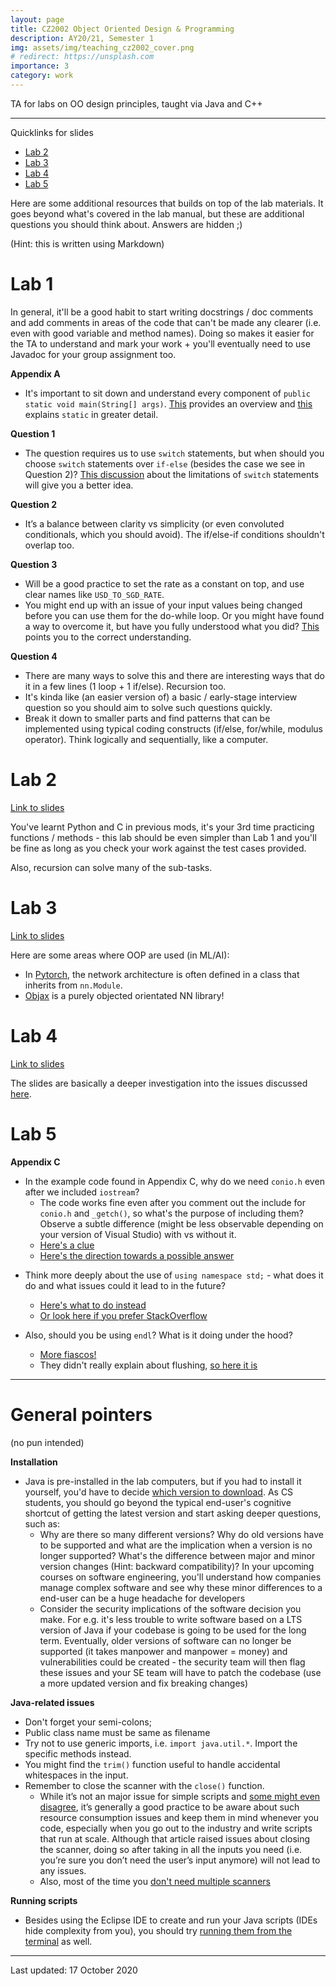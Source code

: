 ```yaml
---
layout: page
title: CZ2002 Object Oriented Design & Programming
description: AY20/21, Semester 1
img: assets/img/teaching_cz2002_cover.png
# redirect: https://unsplash.com
importance: 3
category: work
---
```


TA for labs on OO design principles, taught via Java and C++

---

Quicklinks for slides
- [Lab 2](https://drive.google.com/file/d/1TZtkwEkOnW9J7BjGxPAO0nXOnVQHgjt8/view?usp=sharing)
- [Lab 3](https://drive.google.com/file/d/1A2dLqHdG4sl5ViQ2f_HaruwAAZHWT3rb/view?usp=sharing)
- [Lab 4](https://drive.google.com/file/d/1pMLYN9NTDC3HlAqsgL3MwjrmVjqs0rkt/view?usp=sharing)
- [Lab 5](https://yihao001.github.io/teaching/lab5/index.html) 

Here are some additional resources that builds on top of the lab materials. It goes beyond what's covered in the lab manual, but these are additional questions you should think about. Answers are hidden ;)

(Hint: this is written using Markdown)

Lab 1
======

In general, it'll be a good habit to start writing docstrings / doc comments and add comments in areas of the code that can't be made any clearer (i.e. even with good variable and method names). Doing so makes it easier for the TA to understand and mark your work + you'll eventually need to use Javadoc for your group assignment too.

**Appendix A**
- It's important to sit down and understand every component of `public static void main(String[] args)`. [This](https://www.geeksforgeeks.org/understanding-public-static-void-mainstring-args-in-java/) provides an overview and [this](https://www.geeksforgeeks.org/understanding-static-in-public-static-void-main-in-java/?ref=lbp) explains `static` in greater detail. 

**Question 1**
- The question requires us to use `switch` statements, but when should you choose `switch` statements over `if-else` (besides the case we see in Question 2)? [This discussion](https://stackoverflow.com/questions/5086322/java-switch-statement-multiple-cases) about the limitations of `switch` statements will give you a better idea.
<!-- One key limitation of the switch statement is it's inability to cover a range of values (e.g. case 1..100) - you have to manually type them out yourselves. If-else is much more flexible in this regard. -->

**Question 2**
- It’s a balance between clarity vs simplicity (or even convoluted conditionals, which you should avoid). The if/else-if conditions shouldn't overlap too. 

**Question 3**
- Will be a good practice to set the rate as a constant on top, and use clear names like `USD_TO_SGD_RATE`. 
- You might end up with an issue of your input values being changed before you can use them for the do-while loop. Or you might have found a way to overcome it, but have you fully understood what you did? [This](https://stackoverflow.com/questions/12072727/duplicating-objects-in-java) points you to the correct understanding. 
<!-- Solving it by copying by assigning the variable to another new variable only works because we're handling primitive types. But in another context, it can be a very dangerous thing to do if you don't learn what exactly it does. -->

**Question 4**
- There are many ways to solve this and there are interesting ways that do it in a few lines (1 loop + 1 if/else). Recursion too.
- It's kinda like (an easier version of) a basic / early-stage interview question so you should aim to solve such questions quickly. 
- Break it down to smaller parts and find patterns that can be implemented using typical coding constructs (if/else, for/while, modulus operator). Think logically and sequentially, like a computer. 


Lab 2
======

[Link to slides](https://docs.google.com/presentation/d/1MaLS6Gujkj0fU0y6WeyYpBjNwSK-tKkJGWH7c95CLkA/edit?usp=sharing)

You've learnt Python and C in previous mods, it's your 3rd time practicing functions / methods - this lab should be even simpler than Lab 1 and you'll be fine as long as you check your work against the test cases provided.

Also, recursion can solve many of the sub-tasks.


Lab 3
======

[Link to slides](https://docs.google.com/presentation/d/1dMN7gZAfzV7-QLfVs9JdRjYyCTAt61nsdkwaRwwEapM/edit?usp=sharing)

Here are some areas where OOP are used (in ML/AI):
- In [Pytorch](https://pytorch.org/tutorials/beginner/blitz/neural_networks_tutorial.html#sphx-glr-beginner-blitz-neural-networks-tutorial-py), the network architecture is often defined in a class that inherits from `nn.Module`. 
- [Objax](https://twitter.com/D_Berthelot_ML/status/1299275145886875650) is a purely objected orientated NN library!


Lab 4
======

[Link to slides](http://yihao001.github.io/teaching/lab4/boilerplate.html)

The slides are basically a deeper investigation into the issues discussed [here](https://stackoverflow.blog/2020/09/02/if-everyone-hates-it-why-is-oop-still-so-widely-spread/). 


Lab 5
======

**Appendix C**
- In the example code found in Appendix C, why do we need `conio.h` even after we included `iostream`?
    - The code works fine even after you comment out the include for `conio.h` and `_getch()`, so what's the purpose of including them? Observe a subtle difference (might be less observable depending on your version of Visual Studio) with vs without it.
    - [Here's a clue](https://stackoverflow.com/questions/39592830/what-is-the-difference-between-iostream-stdio-h-and-conio-h-header-files-in-c)
    - [Here's the direction towards a possible answer](https://www.youth4work.com/Talent/C-Language/Forum/113752-what-is-the-purpose-of-getch-function-in-c)

<!-- My guess is that it was added in simply for the side effect of holding program execution -->

- Think more deeply about the use of `using namespace std;` - what does it do and what issues could it lead to in the future?
    - [Here's what to do instead](https://www.geeksforgeeks.org/using-namespace-std-considered-bad-practice/)
    - [Or look here if you prefer StackOverflow](https://stackoverflow.com/questions/1452721/why-is-using-namespace-std-considered-bad-practice)

- Also, should you be using `endl`? What is it doing under the hood?
    - [More fiascos!](https://stackoverflow.com/questions/5492380/what-is-the-c-iostream-endl-fiasco/5492605#5492605)
    - They didn't really explain about flushing, [so here it is](https://www.dreamincode.net/forums/topic/214763-why-flush-a-stream/)

---

General pointers 
===
(no pun intended)

**Installation**
- Java is pre-installed in the lab computers, but if you had to install it yourself, you'd have to decide [which version to download](https://en.wikipedia.org/wiki/Java_version_history). As CS students, you should go beyond the typical end-user's cognitive shortcut of getting the latest version and start asking deeper questions, such as:
    - Why are there so many different versions? Why do old versions have to be supported and what are the implication when a version is no longer supported? What's the difference between major and minor version changes (Hint: backward compatibility)? In your upcoming courses on software engineering, you'll understand how companies manage complex software and see why these minor differences to a end-user can be a huge headache for developers
    - Consider the security implications of the software decision you make. For e.g. it's less trouble to write software based on a LTS version of Java if your codebase is going to be used for the long term. Eventually, older versions of software can no longer be supported (it takes manpower and manpower = money) and vulnerabilities could be created - the security team will then flag these issues and your SE team will have to patch the codebase (use a more updated version and fix breaking changes)

**Java-related issues**
- Don't forget your semi-colons;
- Public class name must be same as filename
- Try not to use generic imports, i.e. `import java.util.*`. Import the specific methods instead.
- You might find the `trim()` function useful to handle accidental whitespaces in the input.
- Remember to close the scanner with the `close()` function. 
    - While it’s not an major issue for simple scripts and [some might even disagree](https://medium.com/swlh/java-201a-the-hidden-dangers-of-scanner-7c8d651a1943), it’s generally a good practice to be aware about such resource consumption issues and keep them in mind whenever you code, especially when you go out to the industry and write scripts that run at scale. Although that article raised issues about closing the scanner, doing so after taking in all the inputs you need (i.e. you’re sure you don’t need the user’s input anymore) will not lead to any issues. 
    - Also, most of the time you [don't need multiple scanners](https://stackoverflow.com/questions/46235040/multiple-scanner-inputs-java/46236250)

**Running scripts**
- Besides using the Eclipse IDE to create and run your Java scripts (IDEs hide complexity from you), you should try [running them from the terminal](https://www.tutorialspoint.com/How-to-run-a-java-program) as well. 

---

Last updated: 17 October 2020

